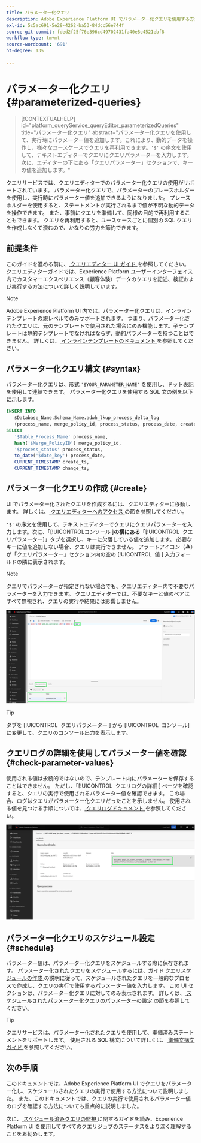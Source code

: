 ```yaml
---
title: パラメーター化クエリ
description: Adobe Experience Platform UI でパラメーター化クエリを使用する方法を説明します。
exl-id: 5c5ac691-5e29-4262-ba53-84dcc56e744f
source-git-commit: fded2f25f76e396cd49702431fa40e8e4521ebf8
workflow-type: tm+mt
source-wordcount: '691'
ht-degree: 13%

---
```


# パラメーター化クエリ {#parameterized-queries}

>[!CONTEXTUALHELP]
>id="platform_queryService_queryEditor_parameterizedQueries"
>title="パラメーター化クエリ"
>abstract="パラメーター化クエリを使用して、実行時にパラメーター値を追加します。これにより、動的データを操作し、様々なユースケースでクエリを再利用できます。`'$'` の序文を使用して、テキストエディターでクエリにクエリパラメーターを入力します。次に、エディターの下にある「クエリパラメーター」セクションで、キーの値を追加します。"

クエリサービスでは、クエリエディターでのパラメーター化クエリの使用がサポートされています。 パラメーター化クエリで、パラメーターのプレースホルダーを使用し、実行時にパラメーター値を追加できるようになりました。 プレースホルダーを使用すると、ステートメントが実行されるまで値が不明な動的データを操作できます。 また、事前にクエリを準備して、同様の目的で再利用することもできます。 クエリを再利用すると、ユースケースごとに個別の SQL クエリを作成しなくて済むので、かなりの労力を節約できます。

## 前提条件

このガイドを進める前に、[ クエリエディター UI ガイド ](./user-guide.md) を参照してください。 クエリエディターガイドでは、Experience Platform ユーザーインターフェイス内でカスタマーエクスペリエンス（顧客体験）データのクエリを記述、検証および実行する方法について詳しく説明しています。

>[!NOTE]
>
>Adobe Experience Platform UI 内では、パラメーター化クエリは、インラインテンプレートの親レベルでのみサポートされます。 つまり、パラメーター化されたクエリは、元のテンプレートで使用された場合にのみ機能します。子テンプレートは静的テンプレートでなければならず、動的パラメーターを持つことはできません。 詳しくは、[ インラインテンプレートのドキュメント ](../key-concepts/inline-templates.md) を参照してください。

## パラメーター化クエリ構文 {#syntax}

パラメーター化クエリは、形式 `'$YOUR_PARAMETER_NAME'` を使用し、ドット表記を使用して連結できます。 パラメーター化クエリを使用する SQL 文の例を以下に示します。

```sql
INSERT INTO
   $Database_Name.Schema_Name.adwh_lkup_process_delta_log
   (process_name, merge_policy_id, process_status, process_date, create_ts, change_ts)
SELECT
   '$Table_Process_Name' process_name,
   hash('$Merge_PolicyID') merge_policy_id,
   '$process_status' process_status,
   to_date('$date_key') process_date,
   CURRENT_TIMESTAMP create_ts,
   CURRENT_TIMESTAMP change_ts;
```

## パラメーター化クエリの作成 {#create}

UI でパラメーター化されたクエリを作成するには、クエリエディターに移動します。 詳しくは、[ クエリエディターへのアクセス ](./user-guide.md#accessing-query-editor) の節を参照してください。

`'$'` の序文を使用して、テキストエディターでクエリにクエリパラメーターを入力します。次に、「[!UICONTROL &#x200B; コンソール &#x200B;]&#x200B;**の横にある「**&#x200B;[!UICONTROL &#x200B; クエリパラメーター &#x200B;]」タブを選択し、キーに欠落している値を追加します。 必要なキーに値を追加しない場合、クエリは実行できません。 アラートアイコン（![ アラートアイコン。](/help/images/icons/alert.png)）が「クエリパラメーター」セクション内の空の [!UICONTROL &#x200B; 値 &#x200B;] 入力フィールドの隣に表示されます。

>[!NOTE]
>
>クエリでパラメーターが指定されない場合でも、クエリエディター内で不要なパラメーターを入力できます。 クエリエディターでは、不要なキーと値のペアはすべて無視され、クエリの実行や結果には影響しません。

![ パラメーター化されたクエリと「クエリパラメーター」セクションがハイライト表示されたクエリエディター。](../images/ui/parameterized-queries/parameterized-query.png)

>[!TIP]
>
>タブを [!UICONTROL &#x200B; クエリパラメーター &#x200B;] から [!UICONTROL &#x200B; コンソール &#x200B;] に変更して、クエリのコンソール出力を表示します。

## クエリログの詳細を使用してパラメーター値を確認 {#check-parameter-values}

使用される値は永続的ではないので、テンプレート内にパラメーターを保存することはできません。 ただし、「[!UICONTROL &#x200B; クエリログの詳細 &#x200B;] ページを確認すると、クエリの実行で使用されるパラメーター値を確認できます。 この場合、ログはクエリがパラメーター化クエリだったことを示しません。 使用される値を見つける手順については、[ クエリログドキュメント ](./query-logs.md) を参照してください。

![ 詳細セクションでハイライト表示されたパラメーター化クエリの SQL を含むクエリログビュー。](../images/ui/parameterized-queries/parameterized-query-logs.png)

<!-- improve screenshot above ^ I am waiting for a scheduled run to complete -->

## パラメーター化クエリのスケジュール設定 {#schedule}

パラメーター値は、パラメーター化クエリをスケジュールする際に保存されます。 パラメーター化されたクエリをスケジュールするには、ガイド [ クエリスケジュールの作成 ](./query-schedules.md#create-schedule) の説明に従って、スケジュールされたクエリを一般的なプロセスで作成し、クエリの実行で使用するパラメーター値を入力します。 この UI セクションは、パラメーター化クエリに対してのみ表示されます。 詳しくは、[ スケジュールされたパラメーター化クエリのパラメーターの設定 ](./query-schedules.md#set-parameters) の節を参照してください。

>[!TIP]
>
>クエリサービスは、パラメーター化されたクエリを使用して、準備済みステートメントをサポートします。 使用される SQL 構文について詳しくは、[ 準備文構文ガイド ](../sql/prepared-statements.md) を参照してください。

## 次の手順

このドキュメントでは、Adobe Experience Platform UI でクエリをパラメーター化し、スケジュールされたクエリの実行で使用する方法について説明しました。 また、このドキュメントでは、クエリの実行で使用されるパラメーター値のログを確認する方法についても重点的に説明しました。

次に、[ スケジュール済みクエリの監視 ](./monitor-queries.md) に関するガイドを読み、Experience Platform UI を使用してすべてのクエリジョブのステータスをより深く理解することをお勧めします。
